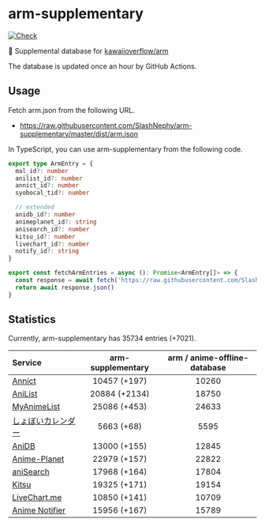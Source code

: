 # arm-supplementary

[![Check](https://github.com/SlashNephy/arm-supplementary/actions/workflows/check-node.yml/badge.svg)](https://github.com/SlashNephy/arm-supplementary/actions/workflows/check-node.yml)

💊 Supplemental database for [kawaiioverflow/arm](https://github.com/kawaiioverflow/arm)

The database is updated once an hour by GitHub Actions.

## Usage

Fetch arm.json from the following URL.

- https://raw.githubusercontent.com/SlashNephy/arm-supplementary/master/dist/arm.json

In TypeScript, you can use arm-supplementary from the following code.

```TypeScript
export type ArmEntry = {
  mal_id?: number
  anilist_id?: number
  annict_id?: number
  syobocal_tid?: number

  // extended
  anidb_id?: number
  animeplanet_id?: string
  anisearch_id?: number
  kitsu_id?: number
  livechart_id?: number
  notify_id?: string
}

export const fetchArmEntries = async (): Promise<ArmEntry[]> => {
  const response = await fetch('https://raw.githubusercontent.com/SlashNephy/arm-supplementary/master/dist/arm.json')
  return await response.json()
}
```

## Statistics

Currently, arm-supplementary has 35734 entries (+7021).

| Service                                     | arm-supplementary | arm / anime-offline-database |
| :------------------------------------------ | :---------------: | :--------------------------: |
| [Annict](https://annict.com)                |   10457 (+197)    |            10260             |
| [AniList](https://anilist.co)               |   20884 (+2134)   |            18750             |
| [MyAnimeList](https://myanimelist.net)      |   25086 (+453)    |            24633             |
| [しょぼいカレンダー](https://cal.syoboi.jp) |    5663 (+68)     |             5595             |
| [AniDB](https://anidb.net)                  |   13000 (+155)    |            12845             |
| [Anime-Planet](https://anime-planet.com)    |   22979 (+157)    |            22822             |
| [aniSearch](https://anisearch.com)          |   17968 (+164)    |            17804             |
| [Kitsu](https://kitsu.io)                   |   19325 (+171)    |            19154             |
| [LiveChart.me](https://livechart.me)        |   10850 (+141)    |            10709             |
| [Anime Notifier](https://notify.moe)        |   15956 (+167)    |            15789             |
